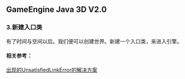 ## GameEngine Java 3D V2.0

### 3.新建入口类

有了时间与空间以后。我们便可以创建世界。新建一个入口类，来进入引擎。




#### 相关参考：


[出现的UnsatisfiedLinkError的解决方案](http://wiki.lwjgl.org/wiki/Setting_Up_LWJGL_with_IntelliJ_IDEA.html)

